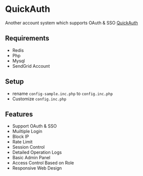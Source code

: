 # QuickAuth
Another account system which supports OAuth & SSO [QuickAuth](https://quickauth.newnius.com)

## Requirements
  - Redis
  - Php
  - Mysql
  - SendGrid Account

## Setup
  - rename `config-sample.inc.php` to `config.inc.php`
  - Customize `config.inc.php`

## Features
  - Support OAuth & SSO
  - Muiltiple Login
  - Block IP
  - Rate Limit
  - Session Control
  - Detailed Operation Logs
  - Basic Admin Panel
  - Access Control Based on Role
  - Responsive Web Design

